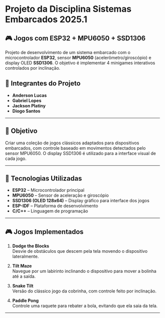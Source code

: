 # Projeto da Disciplina Sistemas Embarcados 2025.1

## 🎮 Jogos com ESP32 + MPU6050 + SSD1306

Projeto de desenvolvimento de um sistema embarcado com o microcontrolador **ESP32**, sensor **MPU6050** (acelerômetro/giroscópio) e display OLED **SSD1306**. O objetivo é implementar 4 minigames interativos controlados por inclinação.

## 👥 Integrantes do Projeto

- **Anderson Lucas**
- **Gabriel Lopes**
- **Jackson Platiny**
- **Diogo Santos**

---

## 🎯 Objetivo

Criar uma coleção de jogos clássicos adaptados para dispositivos embarcados, com controle baseado em movimentos detectados pelo sensor MPU6050. O display SSD1306 é utilizado para a interface visual de cada jogo.

---

## 🧠 Tecnologias Utilizadas

- **ESP32** – Microcontrolador principal
- **MPU6050** – Sensor de aceleração e giroscópio
- **SSD1306 (OLED 128x64)** – Display gráfico para interface dos jogos
- **ESP-IDF** – Plataforma de desenvolvimento
- **C/C++** – Linguagem de programação

---

## 🎮 Jogos Implementados

1. **Dodge the Blocks**  
   Desvie de obstáculos que descem pela tela movendo o dispositivo lateralmente.

2. **Tilt Maze**  
   Navegue por um labirinto inclinando o dispositivo para mover a bolinha até a saída.

3. **Snake Tilt**  
   Versão do clássico jogo da cobrinha, com controle feito por inclinação.

4. **Paddle Pong**  
   Controle uma raquete para rebater a bola, evitando que ela saia da tela.

---

